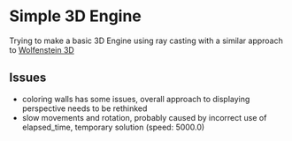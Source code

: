 # Simple 3D Engine
Trying to make a basic 3D Engine using ray casting with a similar approach to [Wolfenstein 3D](https://en.wikipedia.org/wiki/Wolfenstein_3D)

## Issues
- coloring walls has some issues, overall approach to displaying perspective needs to be rethinked
- slow movements and rotation, probably caused by incorrect use of elapsed_time, temporary solution (speed: 5000.0)
